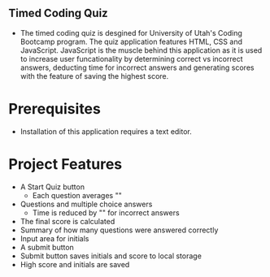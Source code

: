 ## Timed Coding Quiz

* The timed coding quiz is desgined for University of Utah's Coding Bootcamp program.  The quiz application features HTML, CSS and JavaScript.  JavaScript is the muscle behind this application as it is used to increase user funcationality by determining correct vs incorrect answers, deducting time for incorrect answers and generating scores with the feature of saving the highest score.  

# Prerequisites
* Installation of this application requires a text editor.  

# Project Features
* A Start Quiz button
  * Each question averages ""
* Questions and multiple choice answers
  * Time is reduced by "" for incorrect answers
* The final score is calculated
* Summary of how many questions were answered correctly
* Input area for initials
* A submit button
* Submit button saves initials and score to local storage
* High score and initials are saved
